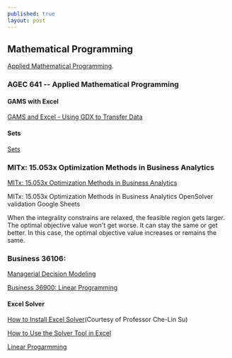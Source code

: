 ```yaml
---
published: true
layout: post
---
```

## Mathematical Programming

[Applied Mathematical Programming](http://agecon2.tamu.edu/people/faculty/mccarl-bruce/641.htm). 

### AGEC 641 -- Applied Mathematical Programming


#### GAMS with Excel

[GAMS and Excel - Using GDX to Transfer Data ](https://www.youtube.com/watch?v=5PEjOUOL3sU)

#### Sets

[Sets](https://www.youtube.com/watch?v=vUrL4o6kK1s)




### MITx: 15.053x Optimization Methods in Business Analytics

[ MITx: 15.053x Optimization Methods in Business Analytics ](https://courses.edx.org/courses/course-v1:MITx+15.053x+3T2016/info)

 MITx: 15.053x Optimization Methods in Business Analytics 
 OpenSolver validation
Google Sheets


When the integrality constrains are relaxed, the feasible region gets larger. The optimal objective value won't get worse. It can stay the same or get better. In this case, the optimal objective value increases or remains the same.





### Business 36106: 

[Managerial Decision Modeling](http://faculty.chicagobooth.edu/kipp.martin/root/htmls/coursework/36106/36106.html) 


[Business 36900: Linear Programming](http://faculty.chicagobooth.edu/kipp.martin/root/htmls/coursework/36900/36900.html)
#### Excel Solver

 

[How to Install Excel Solver](http://faculty.chicagobooth.edu/kipp.martin/root/htmls/coursework/36106/handouts/InstallSolver.pdf)(Courtesy of Professor Che-Lin Su) 

[How to Use the Solver Tool in Excel](https://www.youtube.com/watch?v=K4QkLA3sT1o)


[Linear Progarmming](http://faculty.chicagobooth.edu/kipp.martin/root/htmls/coursework/36106/lectureNotes/linearProg.pdf)
